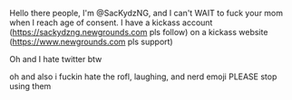 Hello there people, I'm @SacKydzNG, and I can't WAIT to fuck your mom when I reach age of consent. I have a kickass account (https://sackydzng.newgrounds.com pls follow) on a kickass website (https://www.newgrounds.com pls support)

Oh and I hate twitter btw 

oh and also i fuckin hate the rofl, laughing, and nerd emoji PLEASE stop using them

<!---
SacKydzNG/SacKydzNG is a ✨ special ✨ repository because its `README.md` (this file) appears on your GitHub profile.
You can click the Preview link to take a look at your changes.
--->
